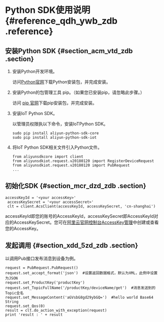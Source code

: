 # Python SDK使用说明 {#reference_qdh_ywb_zdb .reference}

## 安装Python SDK {#section_acm_vtd_zdb .section}

1.  安装Python开发环境。

    访问[Python官网](https://www.python.org/downloads/)下载Python安装包，并完成安装。

2.  安装Python的包管理工具 pip。（如果您已安装pip，请忽略此步骤。）

    访问 [pip 官网](https://pip.pypa.io/en/stable/installing/)下载pip安装包，并完成安装。

3.  安装IoT Python SDK。

    以管理员权限执以下命令，安装IoTPython SDK。

    ```
    sudo pip install aliyun-python-sdk-core
    sudo pip install aliyun-python-sdk-iot
    ```

4.  将IoT Python SDK相关文件引入Python文件。

    ```
    from aliyunsdkcore import client
    from aliyunsdkiot.request.v20180120 import RegisterDeviceRequest
    from aliyunsdkiot.request.v20180120 import PubRequest
    ...
    ```


## 初始化SDK {#section_mcr_dzd_zdb .section}

```
accessKeyId = '<your accessKey>'
 accessKeySecret = '<your accessSecret>'
 clt = client.AcsClient(accessKeyId, accessKeySecret, 'cn-shanghai')
```

accessKeyId即您的账号的AccessKeyId，accessKeySecret即AccessKeyId对应的AccessKeySecret。您可在[阿里云官网控制台AccessKey管理](https://ak-console.aliyun.com)中创建或查看您的AccessKey。

## 发起调用 {#section_xdd_5zd_zdb .section}

以调用Pub接口发布消息到设备为例。

```
request = PubRequest.PubRequest()
request.set_accept_format('json')  #设置返回数据格式，默认为XML，此例中设置为JSON
request.set_ProductKey('productKey')
request.set_TopicFullName('/productKey/deviceName/get')  #消息发送到的Topic全名
request.set_MessageContent('aGVsbG8gd29ybGQ=')  #hello world Base64 String
request.set_Qos(0)
result = clt.do_action_with_exception(request)
print 'result : ' + result
```

